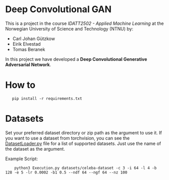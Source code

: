 # Deep Convolutional GAN
This is a project in the course *IDATT2502 - Applied Machine Learning* at the Norwegian University of Science and Technology (NTNU) by:
- Carl Johan Gützkow
- Eirik Elvestad
- Tomas Beranek
  
In this project we have developed a **Deep Convolutional Generative Adversarial Network**.

# How to

 ```console
    pip install -r requirements.txt
 ```

# Datasets

Set your preferred dataset directory or zip path as the argument to use it.
If you want to use a dataset from torchvision, you can see the [DatasetLoader.py](./DatasetLoader.py) file
for a list of supported datasets. Just use the name of the dataset as the argument.

Example Script: 
```console
    python3 Execution.py datasets/celeba-dataset -c 3 -i 64 -l 4 -b 128 -e 5 -lr 0.0002 -b1 0.5 --ndf 64 --ngf 64 --nz 100
 ```